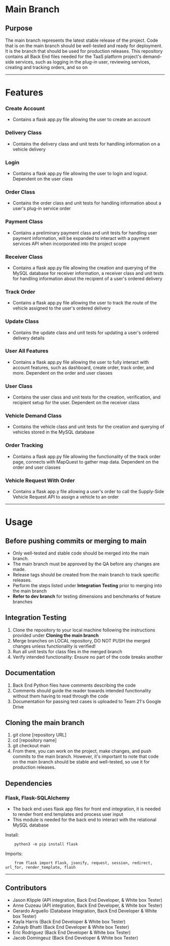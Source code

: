 # Main Branch

## Purpose
The main branch represents the latest stable release of the project. Code that is on the main branch should be well-tested and ready for deployment. It is the branch that should be used for production releases.
This repository contains all Back End files needed for the TaaS platform project's demand-side services, such as logging in the plug-in user, reviewing services, creating and tracking orders, and so on

---

# Features
### Create Account
- Contains a flask app.py file allowing the user to create an account
### Delivery Class
- Contains the delivery class and unit tests for handling information on a vehicle delivery
### Login
- Contains a flask app.py file allowing the user to login and logout. Dependent on the user class
### Order Class
- Contains the order class and unit tests for handling information about a user's plug-in service order
### Payment Class
- Contains a preliminary payment class and unit tests for handling user payment information, will be expanded to interact with a payment services API when incorporated into the project scope
### Receiver Class
- Contains a flask app.py file allowing the creation and querying of the MySQL database for receiver information, a receiver class and unit tests for handling information about the recipient of a user's ordered delivery
### Track Order
- Contains a flask app.py file allowing the user to track the route of the vehicle assigned to the user's ordered delivery
### Update Class
- Contains the update class and unit tests for updating a user's ordered delivery details
### User All Features
- Contains a flask app.py file allowing the user to fully interact with account features, such as dashboard, create order, track order, and more. Dependent on the order and user classes
### User Class
- Contains the user class and unit tests for the creation, verification, and recipient setup for the user. Dependent on the receiver class
### Vehicle Demand Class
- Contains the vehicle class and unit tests for the creation and querying of vehicles stored in the MySQL database
### Order Tracking
- Contains a flask app.py file allowing the functionality of the track order page, connects with MapQuest to gather map data. Dependent on the order and user classes
### Vehicle Request With Order
- Contains a flask app.y file allowing a user's order to call the Supply-Side Vehicle Request API to assign a vehicle to an order

---

# Usage
## Before pushing commits or merging to main
- Only well-tested and stable code should be merged into the main branch.
- The main branch must be approved by the QA before any changes are made.
- Release tags should be created from the main branch to track specific releases.
- Perform the steps listed under **Integration Testing** prior to merging into the main branch
- **Refer to dev branch** for testing dimensions and benchmarks of feature branches

## Integration Testing
1. Clone the repository to your local machine following the instructions provided under **Cloning the main branch**
2. Merge branches on LOCAL repository, DO NOT PUSH the merged changes unless functionality is verified!
3. Run all unit tests for class files in the merged branch
4. Verify intended functionality: Ensure no part of the code breaks another

## Documentation
1. Back End Python files have comments describing the code
2. Comments should guide the reader towards intended functionality without them having to read through the code
3. Documentation for passing test cases is uploaded to Team 21's Google Drive

## Cloning the main branch
1. git clone [repository URL]
2. cd [repository name]
3. git checkout main
4. From there, you can work on the project, make changes, and push commits to the main branch.  However, it's important to note that code on the main branch should be stable and well-tested, so use it for production releases.

## Dependencies
### Flask, Flask-SQLAlchemy
- The back end uses flask app files for front end integration, it is needed to render front end templates and process user input
- This module is needed for the back end to interact with the relational MySQL database

Install:

		python3 -m pip install flask
	
Imports:
	
		from flask import Flask, jsonify, request, session, redirect, url_for, render_template, flash

---

## Contributors
- Jason Klipple (API integration, Back End Developer, & White box Tester)
- Anne Cuzeau (API integration, Back End Developer, & White box Tester)
- Gerardo Arguello (Database Integration, Back End Developer & White box Tester)
- Kayla Harris (Back End Developer & White box Tester)
- Zohayb Bhatti (Back End Developer & White box Tester)
- Eric Rodriguez (Back End Developer & White box Tester)
- Jacob Domingeuz (Back End Developer & White box Tester)
